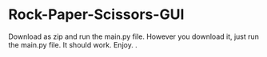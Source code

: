 # Rock-Paper-Scissors-GUI

Download as zip and run the main.py file. However you download it, just run the main.py file. It should work. Enjoy.
.
